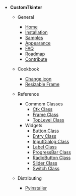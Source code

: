 * **CustomTkinter**
	* General
		- [Home](/home.md "About")
		- [Installation](/install.md "Installation")
		- [Samples](/samples.md "Sample Code")
		- [Appearance](/appearance.md "Themes and Styling")
		- [FAQ](/faq.md "Frequent Asked Questions")
		- [Roadmap](/roadmap.md "Roadmap")
		- [Contribute](/contribute.md "Contribute")

	* Cookbook

		- [Change icon](/change_icon.md)
		- [Resizable Frame](/resizable_frame.md)

	* Reference
		* Commom Classes
			- [Ctk Class](/ctk.md)
			- [Frame Class](/ctk_frame.md)
			- [TopLevel Class](/ctk_top_level.md)
		* Widgets
			- [Button Class](/ctk_button.md)
			- [Entry Class](/ctk_entry.md)
			- [InputDialog Class](/ctk_input_dialog.md)
			- [Label Class](/ctk_label.md)
			- [ProgressBar Class](/ctk_progress_bar.md)
			- [RadioButton Class](/ctk_radio_button.md)
			- [Slider Class](/ctk_slider.md)
			- [Switch Class](/ctk_switch.md)

	* Distributing
		- [Pyinstaller](/pyinstaller.md "Pyinstaller")